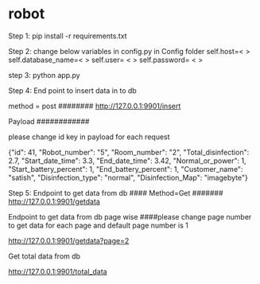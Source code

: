 # robot



Step 1: 
pip install -r requirements.txt

Step 2:
change below variables in config.py in Config folder 
self.host=< > 
self.database_name=< > 
self.user= < > 
self.password= < >

step 3:
python app.py

Step 4:
End point to insert data in to db


method = post ########
http://127.0.0.1:9901/insert

Payload ############

please change id key in payload for each request

{"id": 41, "Robot_number": "5", "Room_number": "2", "Total_disinfection": 2.7, "Start_date_time": 3.3, "End_date_time": 3.42, "Normal_or_power": 1, "Start_battery_percent": 1, "End_battery_percent": 1, "Customer_name": "satish", "Disinfection_type": "normal",
  "Disinfection_Map": "imagebyte"}

Step 5:
Endpoint to get data from db ####
Method=Get #######
http://127.0.0.1:9901/getdata

Endpoint to get data from db page wise 
####please change page number to get data for each page and default page number is 1 

http://127.0.0.1:9901/getdata?page=2


Get total data from db

http://127.0.0.1:9901/total_data



